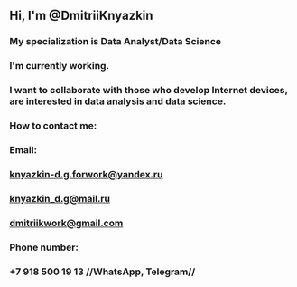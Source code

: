 ## Hi, I'm @DmitriiKnyazkin
### My specialization is Data Analyst/Data Science
### I'm currently working.
### I want to collaborate with those who develop Internet devices, are interested in data analysis and data science.
### How to contact me:
### Email:
### knyazkin-d.g.forwork@yandex.ru
### knyazkin_d.g@mail.ru
### dmitriikwork@gmail.com
### Phone number:
### +7 918 500 19 13 //WhatsApp, Telegram//
<!---
DmitriiKnyazkin/DmitriiKnyazkin is a ✨ special ✨ repository because its `README.md` (this file) appears on your GitHub profile.
You can click the Preview link to take a look at your changes.
--->
